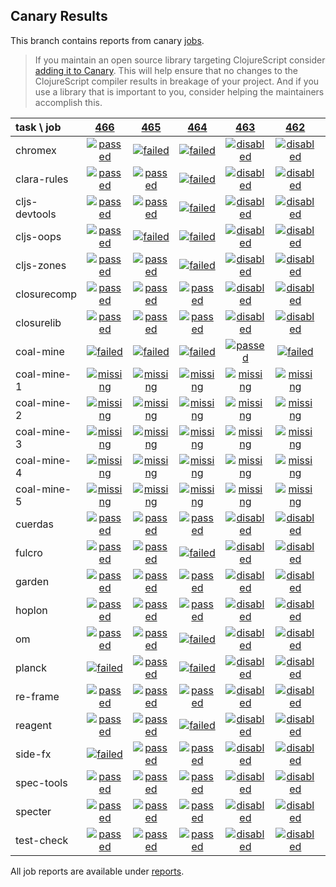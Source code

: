 ## Canary Results

This branch contains reports from canary [jobs](https://github.com/cljs-oss/canary/tree/jobs).

> If you maintain an open source library targeting ClojureScript consider [adding it to Canary](https://github.com/cljs-oss/canary/tree/master#how-to-participate). This will help ensure that no changes to the ClojureScript compiler results in breakage of your project. And if you use a library that is important to you, consider helping the maintainers accomplish this.

[//]: # (begin_overview_table)

| task \ job | <a href="reports/2018/07/05/job-000466-1.10.357-e03e416" title="job #466 finished on 2018-07-05">466</a> | <a href="reports/2018/07/05/job-000465-1.10.356-88390da" title="job #465 finished on 2018-07-05">465</a> | <a href="reports/2018/07/05/job-000464-1.10.356-88390da" title="job #464 finished on 2018-07-05">464</a> | <a href="reports/2018/07/04/job-000463-1.10.352-ea53fd0" title="job #463 finished on 2018-07-04">463</a> | <a href="reports/2018/07/04/job-000462-1.10.352-ea53fd0" title="job #462 finished on 2018-07-04">462</a> | <a href="reports/2018/07/04/job-000461-1.10.352-ea53fd0" title="job #461 finished on 2018-07-04">461</a> | <a href="reports/2018/07/03/job-000460-1.10.351-6c8e69c" title="job #460 finished on 2018-07-03">460</a> | <a href="reports/2018/07/02/job-000459-1.10.351-6c8e69c" title="job #459 finished on 2018-07-02">459</a> | <a href="reports/2018/07/01/job-000458-1.10.348-e173e54" title="job #458 finished on 2018-07-01">458</a> | <a href="reports/2018/06/30/job-000457-1.10.348-e173e54" title="job #457 finished on 2018-06-30">457</a> |
| :--- | :---: | :---: | :---: | :---: | :---: | :---: | :---: | :---: | :---: | :---: |
| chromex | <a href="reports/2018/07/05/job-000466-1.10.357-e03e416#-chromex"><img title="passed" src="http://box.binaryage.com/s-passed.svg"><a> | <a href="reports/2018/07/05/job-000465-1.10.356-88390da#-chromex"><img title="failed" src="http://box.binaryage.com/s-failed.svg"><a> | <a href="reports/2018/07/05/job-000464-1.10.356-88390da#-chromex"><img title="failed" src="http://box.binaryage.com/s-failed.svg"><a> | <a href="reports/2018/07/04/job-000463-1.10.352-ea53fd0#-chromex"><img title="disabled" src="http://box.binaryage.com/s-disabled.svg"><a> | <a href="reports/2018/07/04/job-000462-1.10.352-ea53fd0#-chromex"><img title="disabled" src="http://box.binaryage.com/s-disabled.svg"><a> | <a href="reports/2018/07/04/job-000461-1.10.352-ea53fd0#-chromex"><img title="passed" src="http://box.binaryage.com/s-passed.svg"><a> | <a href="reports/2018/07/03/job-000460-1.10.351-6c8e69c#-chromex"><img title="passed" src="http://box.binaryage.com/s-passed.svg"><a> | <a href="reports/2018/07/02/job-000459-1.10.351-6c8e69c#-chromex"><img title="passed" src="http://box.binaryage.com/s-passed.svg"><a> | <a href="reports/2018/07/01/job-000458-1.10.348-e173e54#-chromex"><img title="passed" src="http://box.binaryage.com/s-passed.svg"><a> | <a href="reports/2018/06/30/job-000457-1.10.348-e173e54#-chromex"><img title="passed" src="http://box.binaryage.com/s-passed.svg"><a> |
| clara-rules | <a href="reports/2018/07/05/job-000466-1.10.357-e03e416#-clara-rules"><img title="passed" src="http://box.binaryage.com/s-passed.svg"><a> | <a href="reports/2018/07/05/job-000465-1.10.356-88390da#-clara-rules"><img title="passed" src="http://box.binaryage.com/s-passed.svg"><a> | <a href="reports/2018/07/05/job-000464-1.10.356-88390da#-clara-rules"><img title="failed" src="http://box.binaryage.com/s-failed.svg"><a> | <a href="reports/2018/07/04/job-000463-1.10.352-ea53fd0#-clara-rules"><img title="disabled" src="http://box.binaryage.com/s-disabled.svg"><a> | <a href="reports/2018/07/04/job-000462-1.10.352-ea53fd0#-clara-rules"><img title="disabled" src="http://box.binaryage.com/s-disabled.svg"><a> | <a href="reports/2018/07/04/job-000461-1.10.352-ea53fd0#-clara-rules"><img title="passed" src="http://box.binaryage.com/s-passed.svg"><a> | <a href="reports/2018/07/03/job-000460-1.10.351-6c8e69c#-clara-rules"><img title="passed" src="http://box.binaryage.com/s-passed.svg"><a> | <a href="reports/2018/07/02/job-000459-1.10.351-6c8e69c#-clara-rules"><img title="passed" src="http://box.binaryage.com/s-passed.svg"><a> | <a href="reports/2018/07/01/job-000458-1.10.348-e173e54#-clara-rules"><img title="passed" src="http://box.binaryage.com/s-passed.svg"><a> | <a href="reports/2018/06/30/job-000457-1.10.348-e173e54#-clara-rules"><img title="passed" src="http://box.binaryage.com/s-passed.svg"><a> |
| cljs-devtools | <a href="reports/2018/07/05/job-000466-1.10.357-e03e416#-cljs-devtools"><img title="passed" src="http://box.binaryage.com/s-passed.svg"><a> | <a href="reports/2018/07/05/job-000465-1.10.356-88390da#-cljs-devtools"><img title="passed" src="http://box.binaryage.com/s-passed.svg"><a> | <a href="reports/2018/07/05/job-000464-1.10.356-88390da#-cljs-devtools"><img title="failed" src="http://box.binaryage.com/s-failed.svg"><a> | <a href="reports/2018/07/04/job-000463-1.10.352-ea53fd0#-cljs-devtools"><img title="disabled" src="http://box.binaryage.com/s-disabled.svg"><a> | <a href="reports/2018/07/04/job-000462-1.10.352-ea53fd0#-cljs-devtools"><img title="disabled" src="http://box.binaryage.com/s-disabled.svg"><a> | <a href="reports/2018/07/04/job-000461-1.10.352-ea53fd0#-cljs-devtools"><img title="passed" src="http://box.binaryage.com/s-passed.svg"><a> | <a href="reports/2018/07/03/job-000460-1.10.351-6c8e69c#-cljs-devtools"><img title="passed" src="http://box.binaryage.com/s-passed.svg"><a> | <a href="reports/2018/07/02/job-000459-1.10.351-6c8e69c#-cljs-devtools"><img title="passed" src="http://box.binaryage.com/s-passed.svg"><a> | <a href="reports/2018/07/01/job-000458-1.10.348-e173e54#-cljs-devtools"><img title="passed" src="http://box.binaryage.com/s-passed.svg"><a> | <a href="reports/2018/06/30/job-000457-1.10.348-e173e54#-cljs-devtools"><img title="passed" src="http://box.binaryage.com/s-passed.svg"><a> |
| cljs-oops | <a href="reports/2018/07/05/job-000466-1.10.357-e03e416#-cljs-oops"><img title="passed" src="http://box.binaryage.com/s-passed.svg"><a> | <a href="reports/2018/07/05/job-000465-1.10.356-88390da#-cljs-oops"><img title="failed" src="http://box.binaryage.com/s-failed.svg"><a> | <a href="reports/2018/07/05/job-000464-1.10.356-88390da#-cljs-oops"><img title="failed" src="http://box.binaryage.com/s-failed.svg"><a> | <a href="reports/2018/07/04/job-000463-1.10.352-ea53fd0#-cljs-oops"><img title="disabled" src="http://box.binaryage.com/s-disabled.svg"><a> | <a href="reports/2018/07/04/job-000462-1.10.352-ea53fd0#-cljs-oops"><img title="disabled" src="http://box.binaryage.com/s-disabled.svg"><a> | <a href="reports/2018/07/04/job-000461-1.10.352-ea53fd0#-cljs-oops"><img title="passed" src="http://box.binaryage.com/s-passed.svg"><a> | <a href="reports/2018/07/03/job-000460-1.10.351-6c8e69c#-cljs-oops"><img title="passed" src="http://box.binaryage.com/s-passed.svg"><a> | <a href="reports/2018/07/02/job-000459-1.10.351-6c8e69c#-cljs-oops"><img title="passed" src="http://box.binaryage.com/s-passed.svg"><a> | <a href="reports/2018/07/01/job-000458-1.10.348-e173e54#-cljs-oops"><img title="passed" src="http://box.binaryage.com/s-passed.svg"><a> | <a href="reports/2018/06/30/job-000457-1.10.348-e173e54#-cljs-oops"><img title="passed" src="http://box.binaryage.com/s-passed.svg"><a> |
| cljs-zones | <a href="reports/2018/07/05/job-000466-1.10.357-e03e416#-cljs-zones"><img title="passed" src="http://box.binaryage.com/s-passed.svg"><a> | <a href="reports/2018/07/05/job-000465-1.10.356-88390da#-cljs-zones"><img title="passed" src="http://box.binaryage.com/s-passed.svg"><a> | <a href="reports/2018/07/05/job-000464-1.10.356-88390da#-cljs-zones"><img title="failed" src="http://box.binaryage.com/s-failed.svg"><a> | <a href="reports/2018/07/04/job-000463-1.10.352-ea53fd0#-cljs-zones"><img title="disabled" src="http://box.binaryage.com/s-disabled.svg"><a> | <a href="reports/2018/07/04/job-000462-1.10.352-ea53fd0#-cljs-zones"><img title="disabled" src="http://box.binaryage.com/s-disabled.svg"><a> | <a href="reports/2018/07/04/job-000461-1.10.352-ea53fd0#-cljs-zones"><img title="passed" src="http://box.binaryage.com/s-passed.svg"><a> | <a href="reports/2018/07/03/job-000460-1.10.351-6c8e69c#-cljs-zones"><img title="passed" src="http://box.binaryage.com/s-passed.svg"><a> | <a href="reports/2018/07/02/job-000459-1.10.351-6c8e69c#-cljs-zones"><img title="passed" src="http://box.binaryage.com/s-passed.svg"><a> | <a href="reports/2018/07/01/job-000458-1.10.348-e173e54#-cljs-zones"><img title="passed" src="http://box.binaryage.com/s-passed.svg"><a> | <a href="reports/2018/06/30/job-000457-1.10.348-e173e54#-cljs-zones"><img title="passed" src="http://box.binaryage.com/s-passed.svg"><a> |
| closurecomp | <a href="reports/2018/07/05/job-000466-1.10.357-e03e416#-closurecomp"><img title="passed" src="http://box.binaryage.com/s-passed.svg"><a> | <a href="reports/2018/07/05/job-000465-1.10.356-88390da#-closurecomp"><img title="passed" src="http://box.binaryage.com/s-passed.svg"><a> | <a href="reports/2018/07/05/job-000464-1.10.356-88390da#-closurecomp"><img title="passed" src="http://box.binaryage.com/s-passed.svg"><a> | <a href="reports/2018/07/04/job-000463-1.10.352-ea53fd0#-closurecomp"><img title="disabled" src="http://box.binaryage.com/s-disabled.svg"><a> | <a href="reports/2018/07/04/job-000462-1.10.352-ea53fd0#-closurecomp"><img title="disabled" src="http://box.binaryage.com/s-disabled.svg"><a> | <a href="reports/2018/07/04/job-000461-1.10.352-ea53fd0#-closurecomp"><img title="passed" src="http://box.binaryage.com/s-passed.svg"><a> | <a href="reports/2018/07/03/job-000460-1.10.351-6c8e69c#-closurecomp"><img title="failed" src="http://box.binaryage.com/s-failed.svg"><a> | <a href="reports/2018/07/02/job-000459-1.10.351-6c8e69c#-closurecomp"><img title="failed" src="http://box.binaryage.com/s-failed.svg"><a> | <a href="reports/2018/07/01/job-000458-1.10.348-e173e54#-closurecomp"><img title="failed" src="http://box.binaryage.com/s-failed.svg"><a> | <a href="reports/2018/06/30/job-000457-1.10.348-e173e54#-closurecomp"><img title="failed" src="http://box.binaryage.com/s-failed.svg"><a> |
| closurelib | <a href="reports/2018/07/05/job-000466-1.10.357-e03e416#-closurelib"><img title="passed" src="http://box.binaryage.com/s-passed.svg"><a> | <a href="reports/2018/07/05/job-000465-1.10.356-88390da#-closurelib"><img title="passed" src="http://box.binaryage.com/s-passed.svg"><a> | <a href="reports/2018/07/05/job-000464-1.10.356-88390da#-closurelib"><img title="passed" src="http://box.binaryage.com/s-passed.svg"><a> | <a href="reports/2018/07/04/job-000463-1.10.352-ea53fd0#-closurelib"><img title="disabled" src="http://box.binaryage.com/s-disabled.svg"><a> | <a href="reports/2018/07/04/job-000462-1.10.352-ea53fd0#-closurelib"><img title="disabled" src="http://box.binaryage.com/s-disabled.svg"><a> | <a href="reports/2018/07/04/job-000461-1.10.352-ea53fd0#-closurelib"><img title="passed" src="http://box.binaryage.com/s-passed.svg"><a> | <a href="reports/2018/07/03/job-000460-1.10.351-6c8e69c#-closurelib"><img title="passed" src="http://box.binaryage.com/s-passed.svg"><a> | <a href="reports/2018/07/02/job-000459-1.10.351-6c8e69c#-closurelib"><img title="passed" src="http://box.binaryage.com/s-passed.svg"><a> | <a href="reports/2018/07/01/job-000458-1.10.348-e173e54#-closurelib"><img title="passed" src="http://box.binaryage.com/s-passed.svg"><a> | <a href="reports/2018/06/30/job-000457-1.10.348-e173e54#-closurelib"><img title="passed" src="http://box.binaryage.com/s-passed.svg"><a> |
| coal-mine | <a href="reports/2018/07/05/job-000466-1.10.357-e03e416#-coal-mine"><img title="failed" src="http://box.binaryage.com/s-failed.svg"><a> | <a href="reports/2018/07/05/job-000465-1.10.356-88390da#-coal-mine"><img title="failed" src="http://box.binaryage.com/s-failed.svg"><a> | <a href="reports/2018/07/05/job-000464-1.10.356-88390da#-coal-mine"><img title="failed" src="http://box.binaryage.com/s-failed.svg"><a> | <a href="reports/2018/07/04/job-000463-1.10.352-ea53fd0#-coal-mine"><img title="passed" src="http://box.binaryage.com/s-passed.svg"><a> | <a href="reports/2018/07/04/job-000462-1.10.352-ea53fd0#-coal-mine"><img title="failed" src="http://box.binaryage.com/s-failed.svg"><a> | <a href="reports/2018/07/04/job-000461-1.10.352-ea53fd0#-coal-mine"><img title="missing" src="http://box.binaryage.com/s-missing.svg"><a> | <a href="reports/2018/07/03/job-000460-1.10.351-6c8e69c#-coal-mine"><img title="missing" src="http://box.binaryage.com/s-missing.svg"><a> | <a href="reports/2018/07/02/job-000459-1.10.351-6c8e69c#-coal-mine"><img title="missing" src="http://box.binaryage.com/s-missing.svg"><a> | <a href="reports/2018/07/01/job-000458-1.10.348-e173e54#-coal-mine"><img title="missing" src="http://box.binaryage.com/s-missing.svg"><a> | <a href="reports/2018/06/30/job-000457-1.10.348-e173e54#-coal-mine"><img title="missing" src="http://box.binaryage.com/s-missing.svg"><a> |
| coal-mine-1 | <a href="reports/2018/07/05/job-000466-1.10.357-e03e416#-coal-mine-1"><img title="missing" src="http://box.binaryage.com/s-missing.svg"><a> | <a href="reports/2018/07/05/job-000465-1.10.356-88390da#-coal-mine-1"><img title="missing" src="http://box.binaryage.com/s-missing.svg"><a> | <a href="reports/2018/07/05/job-000464-1.10.356-88390da#-coal-mine-1"><img title="missing" src="http://box.binaryage.com/s-missing.svg"><a> | <a href="reports/2018/07/04/job-000463-1.10.352-ea53fd0#-coal-mine-1"><img title="missing" src="http://box.binaryage.com/s-missing.svg"><a> | <a href="reports/2018/07/04/job-000462-1.10.352-ea53fd0#-coal-mine-1"><img title="missing" src="http://box.binaryage.com/s-missing.svg"><a> | <a href="reports/2018/07/04/job-000461-1.10.352-ea53fd0#-coal-mine-1"><img title="passed" src="http://box.binaryage.com/s-passed.svg"><a> | <a href="reports/2018/07/03/job-000460-1.10.351-6c8e69c#-coal-mine-1"><img title="passed" src="http://box.binaryage.com/s-passed.svg"><a> | <a href="reports/2018/07/02/job-000459-1.10.351-6c8e69c#-coal-mine-1"><img title="passed" src="http://box.binaryage.com/s-passed.svg"><a> | <a href="reports/2018/07/01/job-000458-1.10.348-e173e54#-coal-mine-1"><img title="passed" src="http://box.binaryage.com/s-passed.svg"><a> | <a href="reports/2018/06/30/job-000457-1.10.348-e173e54#-coal-mine-1"><img title="passed" src="http://box.binaryage.com/s-passed.svg"><a> |
| coal-mine-2 | <a href="reports/2018/07/05/job-000466-1.10.357-e03e416#-coal-mine-2"><img title="missing" src="http://box.binaryage.com/s-missing.svg"><a> | <a href="reports/2018/07/05/job-000465-1.10.356-88390da#-coal-mine-2"><img title="missing" src="http://box.binaryage.com/s-missing.svg"><a> | <a href="reports/2018/07/05/job-000464-1.10.356-88390da#-coal-mine-2"><img title="missing" src="http://box.binaryage.com/s-missing.svg"><a> | <a href="reports/2018/07/04/job-000463-1.10.352-ea53fd0#-coal-mine-2"><img title="missing" src="http://box.binaryage.com/s-missing.svg"><a> | <a href="reports/2018/07/04/job-000462-1.10.352-ea53fd0#-coal-mine-2"><img title="missing" src="http://box.binaryage.com/s-missing.svg"><a> | <a href="reports/2018/07/04/job-000461-1.10.352-ea53fd0#-coal-mine-2"><img title="passed" src="http://box.binaryage.com/s-passed.svg"><a> | <a href="reports/2018/07/03/job-000460-1.10.351-6c8e69c#-coal-mine-2"><img title="passed" src="http://box.binaryage.com/s-passed.svg"><a> | <a href="reports/2018/07/02/job-000459-1.10.351-6c8e69c#-coal-mine-2"><img title="passed" src="http://box.binaryage.com/s-passed.svg"><a> | <a href="reports/2018/07/01/job-000458-1.10.348-e173e54#-coal-mine-2"><img title="passed" src="http://box.binaryage.com/s-passed.svg"><a> | <a href="reports/2018/06/30/job-000457-1.10.348-e173e54#-coal-mine-2"><img title="passed" src="http://box.binaryage.com/s-passed.svg"><a> |
| coal-mine-3 | <a href="reports/2018/07/05/job-000466-1.10.357-e03e416#-coal-mine-3"><img title="missing" src="http://box.binaryage.com/s-missing.svg"><a> | <a href="reports/2018/07/05/job-000465-1.10.356-88390da#-coal-mine-3"><img title="missing" src="http://box.binaryage.com/s-missing.svg"><a> | <a href="reports/2018/07/05/job-000464-1.10.356-88390da#-coal-mine-3"><img title="missing" src="http://box.binaryage.com/s-missing.svg"><a> | <a href="reports/2018/07/04/job-000463-1.10.352-ea53fd0#-coal-mine-3"><img title="missing" src="http://box.binaryage.com/s-missing.svg"><a> | <a href="reports/2018/07/04/job-000462-1.10.352-ea53fd0#-coal-mine-3"><img title="missing" src="http://box.binaryage.com/s-missing.svg"><a> | <a href="reports/2018/07/04/job-000461-1.10.352-ea53fd0#-coal-mine-3"><img title="passed" src="http://box.binaryage.com/s-passed.svg"><a> | <a href="reports/2018/07/03/job-000460-1.10.351-6c8e69c#-coal-mine-3"><img title="passed" src="http://box.binaryage.com/s-passed.svg"><a> | <a href="reports/2018/07/02/job-000459-1.10.351-6c8e69c#-coal-mine-3"><img title="passed" src="http://box.binaryage.com/s-passed.svg"><a> | <a href="reports/2018/07/01/job-000458-1.10.348-e173e54#-coal-mine-3"><img title="passed" src="http://box.binaryage.com/s-passed.svg"><a> | <a href="reports/2018/06/30/job-000457-1.10.348-e173e54#-coal-mine-3"><img title="passed" src="http://box.binaryage.com/s-passed.svg"><a> |
| coal-mine-4 | <a href="reports/2018/07/05/job-000466-1.10.357-e03e416#-coal-mine-4"><img title="missing" src="http://box.binaryage.com/s-missing.svg"><a> | <a href="reports/2018/07/05/job-000465-1.10.356-88390da#-coal-mine-4"><img title="missing" src="http://box.binaryage.com/s-missing.svg"><a> | <a href="reports/2018/07/05/job-000464-1.10.356-88390da#-coal-mine-4"><img title="missing" src="http://box.binaryage.com/s-missing.svg"><a> | <a href="reports/2018/07/04/job-000463-1.10.352-ea53fd0#-coal-mine-4"><img title="missing" src="http://box.binaryage.com/s-missing.svg"><a> | <a href="reports/2018/07/04/job-000462-1.10.352-ea53fd0#-coal-mine-4"><img title="missing" src="http://box.binaryage.com/s-missing.svg"><a> | <a href="reports/2018/07/04/job-000461-1.10.352-ea53fd0#-coal-mine-4"><img title="passed" src="http://box.binaryage.com/s-passed.svg"><a> | <a href="reports/2018/07/03/job-000460-1.10.351-6c8e69c#-coal-mine-4"><img title="passed" src="http://box.binaryage.com/s-passed.svg"><a> | <a href="reports/2018/07/02/job-000459-1.10.351-6c8e69c#-coal-mine-4"><img title="passed" src="http://box.binaryage.com/s-passed.svg"><a> | <a href="reports/2018/07/01/job-000458-1.10.348-e173e54#-coal-mine-4"><img title="passed" src="http://box.binaryage.com/s-passed.svg"><a> | <a href="reports/2018/06/30/job-000457-1.10.348-e173e54#-coal-mine-4"><img title="passed" src="http://box.binaryage.com/s-passed.svg"><a> |
| coal-mine-5 | <a href="reports/2018/07/05/job-000466-1.10.357-e03e416#-coal-mine-5"><img title="missing" src="http://box.binaryage.com/s-missing.svg"><a> | <a href="reports/2018/07/05/job-000465-1.10.356-88390da#-coal-mine-5"><img title="missing" src="http://box.binaryage.com/s-missing.svg"><a> | <a href="reports/2018/07/05/job-000464-1.10.356-88390da#-coal-mine-5"><img title="missing" src="http://box.binaryage.com/s-missing.svg"><a> | <a href="reports/2018/07/04/job-000463-1.10.352-ea53fd0#-coal-mine-5"><img title="missing" src="http://box.binaryage.com/s-missing.svg"><a> | <a href="reports/2018/07/04/job-000462-1.10.352-ea53fd0#-coal-mine-5"><img title="missing" src="http://box.binaryage.com/s-missing.svg"><a> | <a href="reports/2018/07/04/job-000461-1.10.352-ea53fd0#-coal-mine-5"><img title="passed" src="http://box.binaryage.com/s-passed.svg"><a> | <a href="reports/2018/07/03/job-000460-1.10.351-6c8e69c#-coal-mine-5"><img title="passed" src="http://box.binaryage.com/s-passed.svg"><a> | <a href="reports/2018/07/02/job-000459-1.10.351-6c8e69c#-coal-mine-5"><img title="passed" src="http://box.binaryage.com/s-passed.svg"><a> | <a href="reports/2018/07/01/job-000458-1.10.348-e173e54#-coal-mine-5"><img title="passed" src="http://box.binaryage.com/s-passed.svg"><a> | <a href="reports/2018/06/30/job-000457-1.10.348-e173e54#-coal-mine-5"><img title="passed" src="http://box.binaryage.com/s-passed.svg"><a> |
| cuerdas | <a href="reports/2018/07/05/job-000466-1.10.357-e03e416#-cuerdas"><img title="passed" src="http://box.binaryage.com/s-passed.svg"><a> | <a href="reports/2018/07/05/job-000465-1.10.356-88390da#-cuerdas"><img title="passed" src="http://box.binaryage.com/s-passed.svg"><a> | <a href="reports/2018/07/05/job-000464-1.10.356-88390da#-cuerdas"><img title="passed" src="http://box.binaryage.com/s-passed.svg"><a> | <a href="reports/2018/07/04/job-000463-1.10.352-ea53fd0#-cuerdas"><img title="disabled" src="http://box.binaryage.com/s-disabled.svg"><a> | <a href="reports/2018/07/04/job-000462-1.10.352-ea53fd0#-cuerdas"><img title="disabled" src="http://box.binaryage.com/s-disabled.svg"><a> | <a href="reports/2018/07/04/job-000461-1.10.352-ea53fd0#-cuerdas"><img title="passed" src="http://box.binaryage.com/s-passed.svg"><a> | <a href="reports/2018/07/03/job-000460-1.10.351-6c8e69c#-cuerdas"><img title="passed" src="http://box.binaryage.com/s-passed.svg"><a> | <a href="reports/2018/07/02/job-000459-1.10.351-6c8e69c#-cuerdas"><img title="passed" src="http://box.binaryage.com/s-passed.svg"><a> | <a href="reports/2018/07/01/job-000458-1.10.348-e173e54#-cuerdas"><img title="passed" src="http://box.binaryage.com/s-passed.svg"><a> | <a href="reports/2018/06/30/job-000457-1.10.348-e173e54#-cuerdas"><img title="passed" src="http://box.binaryage.com/s-passed.svg"><a> |
| fulcro | <a href="reports/2018/07/05/job-000466-1.10.357-e03e416#-fulcro"><img title="passed" src="http://box.binaryage.com/s-passed.svg"><a> | <a href="reports/2018/07/05/job-000465-1.10.356-88390da#-fulcro"><img title="passed" src="http://box.binaryage.com/s-passed.svg"><a> | <a href="reports/2018/07/05/job-000464-1.10.356-88390da#-fulcro"><img title="failed" src="http://box.binaryage.com/s-failed.svg"><a> | <a href="reports/2018/07/04/job-000463-1.10.352-ea53fd0#-fulcro"><img title="disabled" src="http://box.binaryage.com/s-disabled.svg"><a> | <a href="reports/2018/07/04/job-000462-1.10.352-ea53fd0#-fulcro"><img title="disabled" src="http://box.binaryage.com/s-disabled.svg"><a> | <a href="reports/2018/07/04/job-000461-1.10.352-ea53fd0#-fulcro"><img title="passed" src="http://box.binaryage.com/s-passed.svg"><a> | <a href="reports/2018/07/03/job-000460-1.10.351-6c8e69c#-fulcro"><img title="passed" src="http://box.binaryage.com/s-passed.svg"><a> | <a href="reports/2018/07/02/job-000459-1.10.351-6c8e69c#-fulcro"><img title="passed" src="http://box.binaryage.com/s-passed.svg"><a> | <a href="reports/2018/07/01/job-000458-1.10.348-e173e54#-fulcro"><img title="passed" src="http://box.binaryage.com/s-passed.svg"><a> | <a href="reports/2018/06/30/job-000457-1.10.348-e173e54#-fulcro"><img title="passed" src="http://box.binaryage.com/s-passed.svg"><a> |
| garden | <a href="reports/2018/07/05/job-000466-1.10.357-e03e416#-garden"><img title="passed" src="http://box.binaryage.com/s-passed.svg"><a> | <a href="reports/2018/07/05/job-000465-1.10.356-88390da#-garden"><img title="passed" src="http://box.binaryage.com/s-passed.svg"><a> | <a href="reports/2018/07/05/job-000464-1.10.356-88390da#-garden"><img title="passed" src="http://box.binaryage.com/s-passed.svg"><a> | <a href="reports/2018/07/04/job-000463-1.10.352-ea53fd0#-garden"><img title="disabled" src="http://box.binaryage.com/s-disabled.svg"><a> | <a href="reports/2018/07/04/job-000462-1.10.352-ea53fd0#-garden"><img title="disabled" src="http://box.binaryage.com/s-disabled.svg"><a> | <a href="reports/2018/07/04/job-000461-1.10.352-ea53fd0#-garden"><img title="passed" src="http://box.binaryage.com/s-passed.svg"><a> | <a href="reports/2018/07/03/job-000460-1.10.351-6c8e69c#-garden"><img title="passed" src="http://box.binaryage.com/s-passed.svg"><a> | <a href="reports/2018/07/02/job-000459-1.10.351-6c8e69c#-garden"><img title="passed" src="http://box.binaryage.com/s-passed.svg"><a> | <a href="reports/2018/07/01/job-000458-1.10.348-e173e54#-garden"><img title="passed" src="http://box.binaryage.com/s-passed.svg"><a> | <a href="reports/2018/06/30/job-000457-1.10.348-e173e54#-garden"><img title="passed" src="http://box.binaryage.com/s-passed.svg"><a> |
| hoplon | <a href="reports/2018/07/05/job-000466-1.10.357-e03e416#-hoplon"><img title="passed" src="http://box.binaryage.com/s-passed.svg"><a> | <a href="reports/2018/07/05/job-000465-1.10.356-88390da#-hoplon"><img title="passed" src="http://box.binaryage.com/s-passed.svg"><a> | <a href="reports/2018/07/05/job-000464-1.10.356-88390da#-hoplon"><img title="passed" src="http://box.binaryage.com/s-passed.svg"><a> | <a href="reports/2018/07/04/job-000463-1.10.352-ea53fd0#-hoplon"><img title="disabled" src="http://box.binaryage.com/s-disabled.svg"><a> | <a href="reports/2018/07/04/job-000462-1.10.352-ea53fd0#-hoplon"><img title="disabled" src="http://box.binaryage.com/s-disabled.svg"><a> | <a href="reports/2018/07/04/job-000461-1.10.352-ea53fd0#-hoplon"><img title="passed" src="http://box.binaryage.com/s-passed.svg"><a> | <a href="reports/2018/07/03/job-000460-1.10.351-6c8e69c#-hoplon"><img title="passed" src="http://box.binaryage.com/s-passed.svg"><a> | <a href="reports/2018/07/02/job-000459-1.10.351-6c8e69c#-hoplon"><img title="passed" src="http://box.binaryage.com/s-passed.svg"><a> | <a href="reports/2018/07/01/job-000458-1.10.348-e173e54#-hoplon"><img title="passed" src="http://box.binaryage.com/s-passed.svg"><a> | <a href="reports/2018/06/30/job-000457-1.10.348-e173e54#-hoplon"><img title="passed" src="http://box.binaryage.com/s-passed.svg"><a> |
| om | <a href="reports/2018/07/05/job-000466-1.10.357-e03e416#-om"><img title="passed" src="http://box.binaryage.com/s-passed.svg"><a> | <a href="reports/2018/07/05/job-000465-1.10.356-88390da#-om"><img title="passed" src="http://box.binaryage.com/s-passed.svg"><a> | <a href="reports/2018/07/05/job-000464-1.10.356-88390da#-om"><img title="failed" src="http://box.binaryage.com/s-failed.svg"><a> | <a href="reports/2018/07/04/job-000463-1.10.352-ea53fd0#-om"><img title="disabled" src="http://box.binaryage.com/s-disabled.svg"><a> | <a href="reports/2018/07/04/job-000462-1.10.352-ea53fd0#-om"><img title="disabled" src="http://box.binaryage.com/s-disabled.svg"><a> | <a href="reports/2018/07/04/job-000461-1.10.352-ea53fd0#-om"><img title="passed" src="http://box.binaryage.com/s-passed.svg"><a> | <a href="reports/2018/07/03/job-000460-1.10.351-6c8e69c#-om"><img title="passed" src="http://box.binaryage.com/s-passed.svg"><a> | <a href="reports/2018/07/02/job-000459-1.10.351-6c8e69c#-om"><img title="passed" src="http://box.binaryage.com/s-passed.svg"><a> | <a href="reports/2018/07/01/job-000458-1.10.348-e173e54#-om"><img title="passed" src="http://box.binaryage.com/s-passed.svg"><a> | <a href="reports/2018/06/30/job-000457-1.10.348-e173e54#-om"><img title="passed" src="http://box.binaryage.com/s-passed.svg"><a> |
| planck | <a href="reports/2018/07/05/job-000466-1.10.357-e03e416#-planck"><img title="failed" src="http://box.binaryage.com/s-failed.svg"><a> | <a href="reports/2018/07/05/job-000465-1.10.356-88390da#-planck"><img title="passed" src="http://box.binaryage.com/s-passed.svg"><a> | <a href="reports/2018/07/05/job-000464-1.10.356-88390da#-planck"><img title="failed" src="http://box.binaryage.com/s-failed.svg"><a> | <a href="reports/2018/07/04/job-000463-1.10.352-ea53fd0#-planck"><img title="disabled" src="http://box.binaryage.com/s-disabled.svg"><a> | <a href="reports/2018/07/04/job-000462-1.10.352-ea53fd0#-planck"><img title="disabled" src="http://box.binaryage.com/s-disabled.svg"><a> | <a href="reports/2018/07/04/job-000461-1.10.352-ea53fd0#-planck"><img title="passed" src="http://box.binaryage.com/s-passed.svg"><a> | <a href="reports/2018/07/03/job-000460-1.10.351-6c8e69c#-planck"><img title="passed" src="http://box.binaryage.com/s-passed.svg"><a> | <a href="reports/2018/07/02/job-000459-1.10.351-6c8e69c#-planck"><img title="passed" src="http://box.binaryage.com/s-passed.svg"><a> | <a href="reports/2018/07/01/job-000458-1.10.348-e173e54#-planck"><img title="passed" src="http://box.binaryage.com/s-passed.svg"><a> | <a href="reports/2018/06/30/job-000457-1.10.348-e173e54#-planck"><img title="passed" src="http://box.binaryage.com/s-passed.svg"><a> |
| re-frame | <a href="reports/2018/07/05/job-000466-1.10.357-e03e416#-re-frame"><img title="passed" src="http://box.binaryage.com/s-passed.svg"><a> | <a href="reports/2018/07/05/job-000465-1.10.356-88390da#-re-frame"><img title="passed" src="http://box.binaryage.com/s-passed.svg"><a> | <a href="reports/2018/07/05/job-000464-1.10.356-88390da#-re-frame"><img title="passed" src="http://box.binaryage.com/s-passed.svg"><a> | <a href="reports/2018/07/04/job-000463-1.10.352-ea53fd0#-re-frame"><img title="disabled" src="http://box.binaryage.com/s-disabled.svg"><a> | <a href="reports/2018/07/04/job-000462-1.10.352-ea53fd0#-re-frame"><img title="disabled" src="http://box.binaryage.com/s-disabled.svg"><a> | <a href="reports/2018/07/04/job-000461-1.10.352-ea53fd0#-re-frame"><img title="passed" src="http://box.binaryage.com/s-passed.svg"><a> | <a href="reports/2018/07/03/job-000460-1.10.351-6c8e69c#-re-frame"><img title="passed" src="http://box.binaryage.com/s-passed.svg"><a> | <a href="reports/2018/07/02/job-000459-1.10.351-6c8e69c#-re-frame"><img title="passed" src="http://box.binaryage.com/s-passed.svg"><a> | <a href="reports/2018/07/01/job-000458-1.10.348-e173e54#-re-frame"><img title="passed" src="http://box.binaryage.com/s-passed.svg"><a> | <a href="reports/2018/06/30/job-000457-1.10.348-e173e54#-re-frame"><img title="passed" src="http://box.binaryage.com/s-passed.svg"><a> |
| reagent | <a href="reports/2018/07/05/job-000466-1.10.357-e03e416#-reagent"><img title="passed" src="http://box.binaryage.com/s-passed.svg"><a> | <a href="reports/2018/07/05/job-000465-1.10.356-88390da#-reagent"><img title="passed" src="http://box.binaryage.com/s-passed.svg"><a> | <a href="reports/2018/07/05/job-000464-1.10.356-88390da#-reagent"><img title="failed" src="http://box.binaryage.com/s-failed.svg"><a> | <a href="reports/2018/07/04/job-000463-1.10.352-ea53fd0#-reagent"><img title="disabled" src="http://box.binaryage.com/s-disabled.svg"><a> | <a href="reports/2018/07/04/job-000462-1.10.352-ea53fd0#-reagent"><img title="disabled" src="http://box.binaryage.com/s-disabled.svg"><a> | <a href="reports/2018/07/04/job-000461-1.10.352-ea53fd0#-reagent"><img title="passed" src="http://box.binaryage.com/s-passed.svg"><a> | <a href="reports/2018/07/03/job-000460-1.10.351-6c8e69c#-reagent"><img title="passed" src="http://box.binaryage.com/s-passed.svg"><a> | <a href="reports/2018/07/02/job-000459-1.10.351-6c8e69c#-reagent"><img title="passed" src="http://box.binaryage.com/s-passed.svg"><a> | <a href="reports/2018/07/01/job-000458-1.10.348-e173e54#-reagent"><img title="passed" src="http://box.binaryage.com/s-passed.svg"><a> | <a href="reports/2018/06/30/job-000457-1.10.348-e173e54#-reagent"><img title="passed" src="http://box.binaryage.com/s-passed.svg"><a> |
| side-fx | <a href="reports/2018/07/05/job-000466-1.10.357-e03e416#-side-fx"><img title="failed" src="http://box.binaryage.com/s-failed.svg"><a> | <a href="reports/2018/07/05/job-000465-1.10.356-88390da#-side-fx"><img title="passed" src="http://box.binaryage.com/s-passed.svg"><a> | <a href="reports/2018/07/05/job-000464-1.10.356-88390da#-side-fx"><img title="passed" src="http://box.binaryage.com/s-passed.svg"><a> | <a href="reports/2018/07/04/job-000463-1.10.352-ea53fd0#-side-fx"><img title="disabled" src="http://box.binaryage.com/s-disabled.svg"><a> | <a href="reports/2018/07/04/job-000462-1.10.352-ea53fd0#-side-fx"><img title="disabled" src="http://box.binaryage.com/s-disabled.svg"><a> | <a href="reports/2018/07/04/job-000461-1.10.352-ea53fd0#-side-fx"><img title="passed" src="http://box.binaryage.com/s-passed.svg"><a> | <a href="reports/2018/07/03/job-000460-1.10.351-6c8e69c#-side-fx"><img title="passed" src="http://box.binaryage.com/s-passed.svg"><a> | <a href="reports/2018/07/02/job-000459-1.10.351-6c8e69c#-side-fx"><img title="passed" src="http://box.binaryage.com/s-passed.svg"><a> | <a href="reports/2018/07/01/job-000458-1.10.348-e173e54#-side-fx"><img title="passed" src="http://box.binaryage.com/s-passed.svg"><a> | <a href="reports/2018/06/30/job-000457-1.10.348-e173e54#-side-fx"><img title="passed" src="http://box.binaryage.com/s-passed.svg"><a> |
| spec-tools | <a href="reports/2018/07/05/job-000466-1.10.357-e03e416#-spec-tools"><img title="passed" src="http://box.binaryage.com/s-passed.svg"><a> | <a href="reports/2018/07/05/job-000465-1.10.356-88390da#-spec-tools"><img title="passed" src="http://box.binaryage.com/s-passed.svg"><a> | <a href="reports/2018/07/05/job-000464-1.10.356-88390da#-spec-tools"><img title="passed" src="http://box.binaryage.com/s-passed.svg"><a> | <a href="reports/2018/07/04/job-000463-1.10.352-ea53fd0#-spec-tools"><img title="disabled" src="http://box.binaryage.com/s-disabled.svg"><a> | <a href="reports/2018/07/04/job-000462-1.10.352-ea53fd0#-spec-tools"><img title="disabled" src="http://box.binaryage.com/s-disabled.svg"><a> | <a href="reports/2018/07/04/job-000461-1.10.352-ea53fd0#-spec-tools"><img title="passed" src="http://box.binaryage.com/s-passed.svg"><a> | <a href="reports/2018/07/03/job-000460-1.10.351-6c8e69c#-spec-tools"><img title="passed" src="http://box.binaryage.com/s-passed.svg"><a> | <a href="reports/2018/07/02/job-000459-1.10.351-6c8e69c#-spec-tools"><img title="passed" src="http://box.binaryage.com/s-passed.svg"><a> | <a href="reports/2018/07/01/job-000458-1.10.348-e173e54#-spec-tools"><img title="passed" src="http://box.binaryage.com/s-passed.svg"><a> | <a href="reports/2018/06/30/job-000457-1.10.348-e173e54#-spec-tools"><img title="passed" src="http://box.binaryage.com/s-passed.svg"><a> |
| specter | <a href="reports/2018/07/05/job-000466-1.10.357-e03e416#-specter"><img title="passed" src="http://box.binaryage.com/s-passed.svg"><a> | <a href="reports/2018/07/05/job-000465-1.10.356-88390da#-specter"><img title="passed" src="http://box.binaryage.com/s-passed.svg"><a> | <a href="reports/2018/07/05/job-000464-1.10.356-88390da#-specter"><img title="passed" src="http://box.binaryage.com/s-passed.svg"><a> | <a href="reports/2018/07/04/job-000463-1.10.352-ea53fd0#-specter"><img title="disabled" src="http://box.binaryage.com/s-disabled.svg"><a> | <a href="reports/2018/07/04/job-000462-1.10.352-ea53fd0#-specter"><img title="disabled" src="http://box.binaryage.com/s-disabled.svg"><a> | <a href="reports/2018/07/04/job-000461-1.10.352-ea53fd0#-specter"><img title="passed" src="http://box.binaryage.com/s-passed.svg"><a> | <a href="reports/2018/07/03/job-000460-1.10.351-6c8e69c#-specter"><img title="passed" src="http://box.binaryage.com/s-passed.svg"><a> | <a href="reports/2018/07/02/job-000459-1.10.351-6c8e69c#-specter"><img title="passed" src="http://box.binaryage.com/s-passed.svg"><a> | <a href="reports/2018/07/01/job-000458-1.10.348-e173e54#-specter"><img title="passed" src="http://box.binaryage.com/s-passed.svg"><a> | <a href="reports/2018/06/30/job-000457-1.10.348-e173e54#-specter"><img title="passed" src="http://box.binaryage.com/s-passed.svg"><a> |
| test-check | <a href="reports/2018/07/05/job-000466-1.10.357-e03e416#-test-check"><img title="passed" src="http://box.binaryage.com/s-passed.svg"><a> | <a href="reports/2018/07/05/job-000465-1.10.356-88390da#-test-check"><img title="passed" src="http://box.binaryage.com/s-passed.svg"><a> | <a href="reports/2018/07/05/job-000464-1.10.356-88390da#-test-check"><img title="passed" src="http://box.binaryage.com/s-passed.svg"><a> | <a href="reports/2018/07/04/job-000463-1.10.352-ea53fd0#-test-check"><img title="disabled" src="http://box.binaryage.com/s-disabled.svg"><a> | <a href="reports/2018/07/04/job-000462-1.10.352-ea53fd0#-test-check"><img title="disabled" src="http://box.binaryage.com/s-disabled.svg"><a> | <a href="reports/2018/07/04/job-000461-1.10.352-ea53fd0#-test-check"><img title="passed" src="http://box.binaryage.com/s-passed.svg"><a> | <a href="reports/2018/07/03/job-000460-1.10.351-6c8e69c#-test-check"><img title="passed" src="http://box.binaryage.com/s-passed.svg"><a> | <a href="reports/2018/07/02/job-000459-1.10.351-6c8e69c#-test-check"><img title="passed" src="http://box.binaryage.com/s-passed.svg"><a> | <a href="reports/2018/07/01/job-000458-1.10.348-e173e54#-test-check"><img title="passed" src="http://box.binaryage.com/s-passed.svg"><a> | <a href="reports/2018/06/30/job-000457-1.10.348-e173e54#-test-check"><img title="passed" src="http://box.binaryage.com/s-passed.svg"><a> |

[//]: # (end_overview_table)

All job reports are available under [reports](reports).
